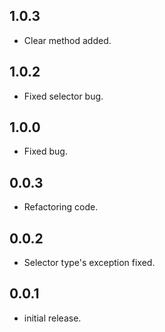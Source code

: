 ## 1.0.3

* Clear method added.

## 1.0.2

* Fixed selector bug.

## 1.0.0

* Fixed bug.


## 0.0.3

* Refactoring code.

## 0.0.2

* Selector type's exception fixed.

## 0.0.1

* initial release.
